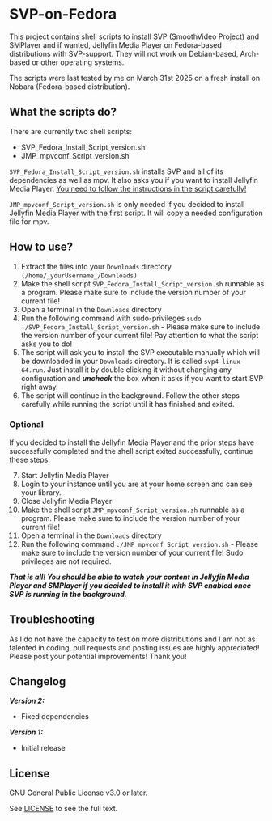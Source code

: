 # SVP-on-Fedora

This project contains shell scripts to install SVP (SmoothVideo Project) and SMPlayer and if wanted, Jellyfin Media Player on Fedora-based distributions with SVP-support. They will not work on Debian-based, Arch-based or other operating systems.

The scripts were last tested by me on March 31st 2025 on a fresh install on Nobara (Fedora-based distribution).

## What the scripts do?

There are currently two shell scripts:

* SVP_Fedora_Install_Script_version.sh
* JMP_mpvconf_Script_version.sh

`SVP_Fedora_Install_Script_version.sh` installs SVP and all of its dependencies as well as mpv. It also asks you if you want to install Jellyfin Media Player.
<ins>You need to follow the instructions in the script carefully!</ins>

`JMP_mpvconf_Script_version.sh` is only needed if you decided to install Jellyfin Media Player with the first script. It will copy a needed configuration file for mpv.

## How to use?

1. Extract the files into your `Downloads` directory `(/home/_yourUsername_/Downloads)`
2. Make the shell script `SVP_Fedora_Install_Script_version.sh` runnable as a program. Please make sure to include the version number of your current file!
3. Open a terminal in the `Downloads` directory
4. Run the following command with sudo-privileges `sudo ./SVP_Fedora_Install_Script_version.sh` - Please make sure to include the version number of your current file! Pay attention to what the script asks you to do!
5. The script will ask you to install the SVP executable manually which will be downloaded in your `Downloads` directory. It is called `svp4-linux-64.run`. Just install it by double clicking it without changing any configuration and ***uncheck*** the box when it asks if you want to start SVP right away.
6. The script will continue in the background. Follow the other steps carefully while running the script until it has finished and exited.

### Optional

If you decided to install the Jellyfin Media Player and the prior steps have successfully completed and the shell script exited successfully, continue these steps:

7. Start Jellyfin Media Player
8. Login to your instance until you are at your home screen and can see your library.
9. Close Jellyfin Media Player
10. Make the shell script `JMP_mpvconf_Script_version.sh` runnable as a program. Please make sure to include the version number of your current file!
11. Open a terminal in the `Downloads` directory
12. Run the following command `./JMP_mpvconf_Script_version.sh` - Please make sure to include the version number of your current file! Sudo privileges are not required.

***That is all! You should be able to watch your content in Jellyfin Media Player and SMPlayer if you decided to install it with SVP enabled once SVP is running in the background.***

## Troubleshooting

As I do not have the capacity to test on more distributions and I am not as talented in coding, pull requests and posting issues are highly appreciated! Please post your potential improvements! Thank you!

## Changelog
***Version 2:***
* Fixed dependencies

***Version 1:***

* Initial release

## License

GNU General Public License v3.0 or later.

See [LICENSE](/LICENSE) to see the full text.



